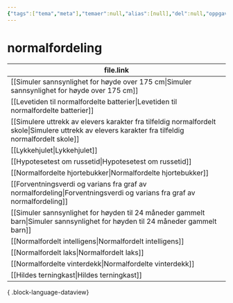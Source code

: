 ```yaml
---
{"tags":["tema","meta"],"temaer":null,"alias":[null],"del":null,"oppgave":null,"fag":null,"eksamen":null,"dg-publish":true,"title":"normalfordeling","date":"2023-06-01","modified":"2023-06-01","permalink":"/temaer/normalfordeling/","dgPassFrontmatter":true}
---
```



# normalfordeling
| file.link                                                                                                                                             |
| ----------------------------------------------------------------------------------------------------------------------------------------------------- |
| [[Simuler sannsynlighet for høyde over 175 cm\|Simuler sannsynlighet for høyde over 175 cm]]                                                       |
| [[Levetiden til normalfordelte batterier\|Levetiden til normalfordelte batterier]]                                                                 |
| [[Simulere uttrekk av elevers karakter fra tilfeldig normalfordelt skole\|Simulere uttrekk av elevers karakter fra tilfeldig normalfordelt skole]] |
| [[Lykkehjulet\|Lykkehjulet]]                                                                                                                       |
| [[Hypotesetest om russetid\|Hypotesetest om russetid]]                                                                                             |
| [[Normalfordelte hjortebukker\|Normalfordelte hjortebukker]]                                                                                       |
| [[Forventningsverdi og varians fra graf av normalfordeling\|Forventningsverdi og varians fra graf av normalfordeling]]                             |
| [[Simuler sannsynlighet for høyden til 24 måneder gammelt barn\|Simuler sannsynlighet for høyden til 24 måneder gammelt barn]]                     |
| [[Normalfordelt intelligens\|Normalfordelt intelligens]]                                                                                           |
| [[Normalfordelt laks\|Normalfordelt laks]]                                                                                                         |
| [[Normalfordelte vinterdekk\|Normalfordelte vinterdekk]]                                                                                           |
| [[Hildes terningkast\|Hildes terningkast]]                                                                                                         |

{ .block-language-dataview}
